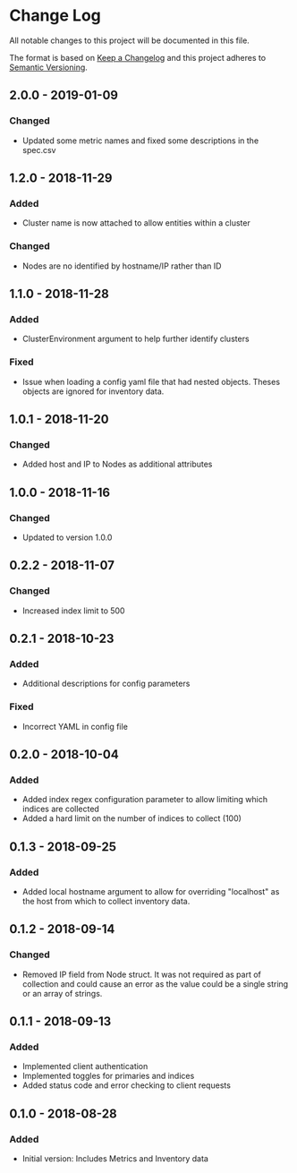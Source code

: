 # Change Log

All notable changes to this project will be documented in this file.

The format is based on [Keep a Changelog](http://keepachangelog.com/)
and this project adheres to [Semantic Versioning](http://semver.org/).

## 2.0.0 - 2019-01-09
### Changed
- Updated some metric names and fixed some descriptions in the spec.csv

## 1.2.0 - 2018-11-29
### Added
- Cluster name is now attached to allow entities within a cluster
### Changed
- Nodes are no identified by hostname/IP rather than ID

## 1.1.0 - 2018-11-28
### Added
- ClusterEnvironment argument to help further identify clusters
### Fixed
- Issue when loading a config yaml file that had nested objects. Theses objects are ignored for inventory data.

## 1.0.1 - 2018-11-20
### Changed
- Added host and IP to Nodes as additional attributes

## 1.0.0 - 2018-11-16
### Changed
- Updated to version 1.0.0

## 0.2.2 - 2018-11-07
### Changed
- Increased index limit to 500

## 0.2.1 - 2018-10-23
### Added
- Additional descriptions for config parameters
### Fixed
- Incorrect YAML in config file

## 0.2.0 - 2018-10-04
### Added
- Added index regex configuration parameter to allow limiting which indices are collected
- Added a hard limit on the number of indices to collect (100)

## 0.1.3 - 2018-09-25
### Added
- Added local hostname argument to allow for overriding "localhost" as the host from which to collect inventory data.

## 0.1.2 - 2018-09-14
### Changed
- Removed IP field from Node struct. It was not required as part of collection and could cause an error as the value could be a single string or an array of strings.

## 0.1.1 - 2018-09-13
### Added
- Implemented client authentication
- Implemented toggles for primaries and indices 
- Added status code and error checking to client requests

## 0.1.0 - 2018-08-28
### Added
- Initial version: Includes Metrics and Inventory data